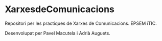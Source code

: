 # XarxesdeComunicacions
Repositori per les practiques de Xarxes de Comunicacions. EPSEM iTIC.

Desenvolupat per Pavel Macutela i Adrià Auguets.
